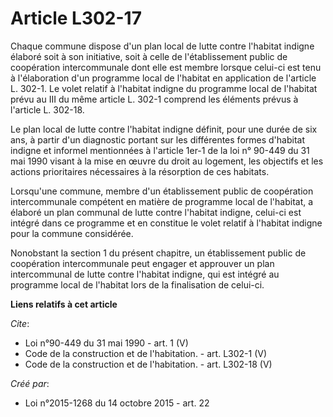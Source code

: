# Article L302-17

Chaque commune dispose d'un plan local de lutte contre l'habitat indigne élaboré soit à son initiative, soit à celle de
l'établissement public de coopération intercommunale dont elle est membre lorsque celui-ci est tenu à l'élaboration d'un
programme local de l'habitat en application de l'article L. 302-1. Le volet relatif à l'habitat indigne du programme local de
l'habitat prévu au III du même article L. 302-1 comprend les éléments prévus à l'article L. 302-18. 

Le plan local de lutte contre l'habitat indigne définit, pour une durée de six ans, à partir d'un diagnostic portant sur les
différentes formes d'habitat indigne et informel mentionnées à l'article 1er-1 de la loi n° 90-449 du 31 mai 1990 visant à la
mise en œuvre du droit au logement, les objectifs et les actions prioritaires nécessaires à la résorption de ces habitats. 

Lorsqu'une commune, membre d'un établissement public de coopération intercommunale compétent en matière de programme local de
l'habitat, a élaboré un plan communal de lutte contre l'habitat indigne, celui-ci est intégré dans ce programme et en
constitue le volet relatif à l'habitat indigne pour la commune considérée. 

Nonobstant la section 1 du présent chapitre, un établissement public de coopération intercommunale peut engager et approuver
un plan intercommunal de lutte contre l'habitat indigne, qui est intégré au programme local de l'habitat lors de la
finalisation de celui-ci.

**Liens relatifs à cet article**

_Cite_:

  - Loi n°90-449 du 31 mai 1990 - art. 1 (V)
  - Code de la construction et de l'habitation. - art. L302-1 (V)
  - Code de la construction et de l'habitation. - art. L302-18 (V)

_Créé par_:

  - Loi n°2015-1268 du 14 octobre 2015 - art. 22
